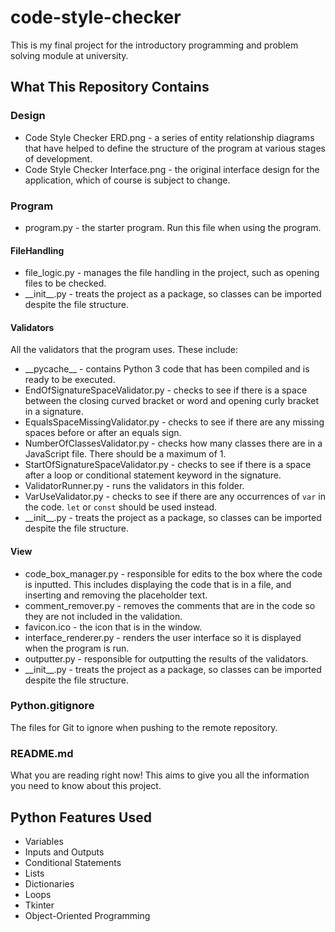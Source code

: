 # code-style-checker
This is my final project for the introductory programming and problem solving module at university.

## What This Repository Contains

### Design
- Code Style Checker ERD.png - a series of entity relationship diagrams that have helped to define the structure of the program at various stages of development.
- Code Style Checker Interface.png - the original interface design for the application, which of course is subject to change.

### Program
- program.py - the starter program. Run this file when using the program.
#### FileHandling
- file_logic.py - manages the file handling in the project, such as opening files to be checked.
- \_\_init__.py - treats the project as a package, so classes can be imported despite the file structure.
#### Validators
All the validators that the program uses. These include:  
- \_\_pycache__ - contains Python 3 code that has been compiled and is ready to be executed.
- EndOfSignatureSpaceValidator.py - checks to see if there is a space between the closing curved bracket or word and opening curly bracket in a signature.
- EqualsSpaceMissingValidator.py - checks to see if there are any missing spaces before or after an equals sign.
- NumberOfClassesValidator.py - checks how many classes there are in a JavaScript file. There should be a maximum of 1.
- StartOfSignatureSpaceValidator.py - checks to see if there is a space after a loop or conditional statement keyword in the signature.
- ValidatorRunner.py - runs the validators in this folder.
- VarUseValidator.py - checks to see if there are any occurrences of `var` in the code. `let` or `const` should be used instead.
- \_\_init__.py - treats the project as a package, so classes can be imported despite the file structure.
#### View
- code_box_manager.py - responsible for edits to the box where the code is inputted. This includes displaying the code that is in a file, and inserting and removing the placeholder text.
- comment_remover.py - removes the comments that are in the code so they are not included in the validation.
- favicon.ico - the icon that is in the window.
- interface_renderer.py - renders the user interface so it is displayed when the program is run.
- outputter.py - responsible for outputting the results of the validators.
- \_\_init__.py - treats the project as a package, so classes can be imported despite the file structure.

### Python.gitignore
The files for Git to ignore when pushing to the remote repository.

### README.md
What you are reading right now! This aims to give you all the information you need to know about this project.

## Python Features Used
- Variables  
- Inputs and Outputs  
- Conditional Statements  
- Lists  
- Dictionaries  
- Loops  
- Tkinter  
- Object-Oriented Programming
